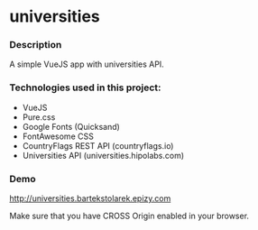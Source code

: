 # universities

### Description
A simple VueJS app with universities API.

### Technologies used in this project:
- VueJS
- Pure.css
- Google Fonts (Quicksand)
- FontAwesome CSS
- CountryFlags REST API (countryflags.io)
- Universities API (universities.hipolabs.com)


### Demo
http://universities.bartekstolarek.epizy.com

Make sure that you have CROSS Origin enabled in your browser.
